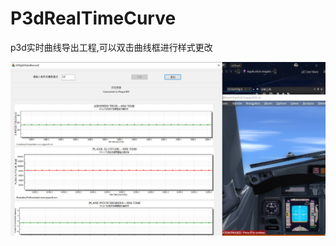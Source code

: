 # P3dRealTimeCurve
p3d实时曲线导出工程,可以双击曲线框进行样式更改

![p3d实时曲线导出效果](https://github.com/Sayori-h/picture/blob/main/实时曲线.jpg)

